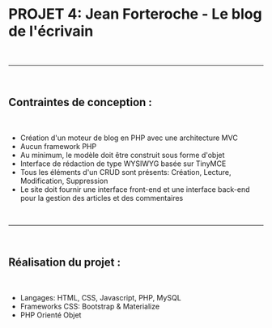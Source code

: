 <h1>PROJET 4: Jean Forteroche - Le blog de l'écrivain</h1>
<br>
  <hr>
<br>
<h2>Contraintes de conception :</h2>
<br>
<ul>
  <li>Création d'un moteur de blog en PHP avec une architecture MVC</li>
  <li>Aucun framework PHP</li>
  <li>Au minimum, le modèle doit être construit sous forme d'objet</li>
  <li>Interface de rédaction de type WYSIWYG basée sur TinyMCE</li>
  <li>Tous les éléments d'un CRUD sont présents: Création, Lecture, Modification, Suppression</li>
  <li>Le site doit fournir une interface front-end et une interface back-end pour la gestion des articles et des commentaires</li>
</ul>
<br>
<hr>
<br>
<h2>Réalisation du projet :</h2>
<br>
<ul>
  <li>Langages: HTML, CSS, Javascript, PHP, MySQL</li>
  <li>Frameworks CSS: Bootstrap & Materialize</li>
  <li>PHP Orienté Objet</li>
</ul>
<br>
<br>
